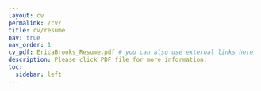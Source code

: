 ```yaml
---
layout: cv
permalink: /cv/
title: cv/resume
nav: true
nav_order: 1
cv_pdf: EricaBrooks_Resume.pdf # you can also use external links here
description: Please click PDF file for more information.
toc:
  sidebar: left
---
```

